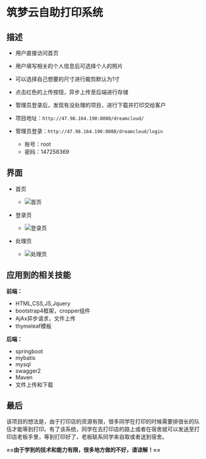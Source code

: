 # 筑梦云自助打印系统

## 描述

+ 用户直接访问首页
+ 用户填写相关的个人信息后可选择个人的照片
+ 可以选择自己想要的尺寸进行裁剪默认为1寸
+ 点击红色的上传按钮，异步上传至后端进行存储
+ 管理员登录后，发现有没处理的项目，进行下载并打印交给客户

+ 项目地址：`http://47.98.164.190:8080/dreamcloud/`
+ 管理员登录：`http://47.98.164.190:8080/dreamcloud/login`
  + 账号：root
  + 密码：147258369

## 界面

+ 首页
  + ![首页](https://s1.ax1x.com/2020/06/18/NZaKmQ.png)

+ 登录页
  + ![登录页](https://s1.ax1x.com/2020/06/18/NZad0J.png)

+ 处理页
  + ![处理页](https://s1.ax1x.com/2020/06/18/NZarfx.png)

## 应用到的相关技能

**前端：**

+ HTML,CSS,JS,Jquery
+ bootstrap4框架，cropper组件
+ AjAx异步请求，文件上传
+ thymeleaf模板

**后端：**

+ springboot
+ mybatis
+ mysql
+ swagger2
+ Maven
+ 文件上传和下载

## 最后

​	该项目的想法是，由于打印店的资源有限，很多同学在打印的时候需要排很长的队伍才能等到打印。有了该系统，同学在去打印店的路上或者在宿舍就可以发送至打印店老板手里，等到打印好了，老板联系同学来自取或者送到宿舍。

​	**==由于学到的技术和能力有限，很多地方做的不好，请谅解！==**

